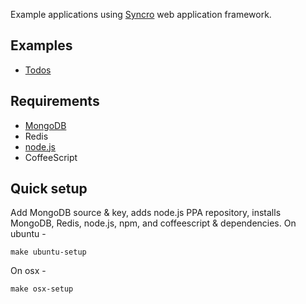 Example applications using [Syncro](https://github.com/mkopala/syncro) web application framework.

Examples
--------

* [Todos](todos)

Requirements
------------

* [MongoDB](http://docs.mongodb.org/manual/tutorial/install-mongodb-on-ubuntu/)
* Redis
* [node.js](https://github.com/joyent/node/wiki/Installing-Node.js-via-package-manager)
* CoffeeScript

Quick setup
------------------

Add MongoDB source & key, adds node.js PPA repository, installs MongoDB, Redis, node.js, npm, and coffeescript & dependencies.  On ubuntu -

    make ubuntu-setup

On osx -

    make osx-setup

